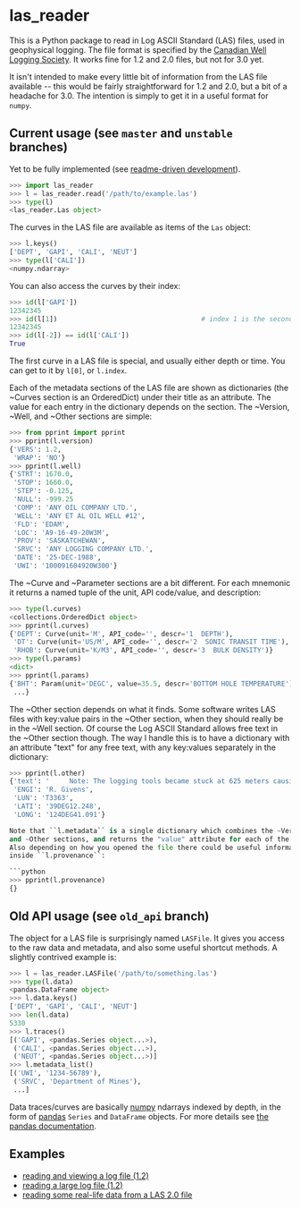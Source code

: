 las_reader
==========

This is a Python package to read in Log ASCII Standard (LAS) files, used in geophysical 
logging. The file format is specified by the 
[Canadian Well Logging Society](http://cwls.org/las_info.php). It works fine for 1.2 and
2.0 files, but not for 3.0 yet.

It isn't intended to make every little bit of information from the LAS file available --
this would be fairly straightforward for 1.2 and 2.0, but a bit of a headache for 3.0. The
intention is simply to get it in a useful format for ``numpy``.

Current usage (see ``master`` and ``unstable`` branches)
--------------------------------------------------------

Yet to be fully implemented (see [readme-driven development](http://tom.preston-werner.com/2010/08/23/readme-driven-development.html)). 

```python
>>> import las_reader
>>> l = las_reader.read('/path/to/example.las')
>>> type(l)
<las_reader.Las object>
```

The curves in the LAS file are available as items of the ``Las`` object:

```python
>>> l.keys()
['DEPT', 'GAPI', 'CALI', 'NEUT']
>>> type(l['CALI'])
<numpy.ndarray>
```

You can also access the curves by their index:

```python
>>> id(l['GAPI'])
12342345
>>> id(l[1])                                    # index 1 is the second curve
12342345
>>> id(l[-2]) == id(l['CALI'])
True
```

The first curve in a LAS file is special, and usually either depth or time. You can
get to it by ``l[0]``, or ``l.index``.

Each of the metadata sections of the LAS file are shown as dictionaries 
(the ~Curves section is an OrderedDict) under their title as an attribute.
The value for each entry in the dictionary depends on the section. The
~Version, ~Well, and ~Other sections are simple:

```python
>>> from pprint import pprint
>>> pprint(l.version)
{'VERS': 1.2,
 'WRAP': 'NO'}
>>> pprint(l.well)
{'STRT': 1670.0,
 'STOP': 1660.0,
 'STEP': -0.125,
 'NULL': -999.25
 'COMP': 'ANY OIL COMPANY LTD.',
 'WELL': 'ANY ET AL OIL WELL #12',
 'FLD': 'EDAM',
 'LOC': 'A9-16-49-20W3M',
 'PROV': 'SASKATCHEWAN',
 'SRVC': 'ANY LOGGING COMPANY LTD.',
 'DATE': '25-DEC-1988',
 'UWI': '100091604920W300'}
```

The ~Curve and ~Parameter sections are a bit different. For each mnemonic it returns a
named tuple of the unit, API code/value, and description:

```python
>>> type(l.curves)
<collections.OrderedDict object>
>>> pprint(l.curves)
{'DEPT': Curve(unit='M', API_code='', descr='1  DEPTH'),
 'DT': Curve(unit='US/M', API_code='', descr='2  SONIC TRANSIT TIME'),
 'RHOB': Curve(unit='K/M3', API_code='', descr='3  BULK DENSITY')}
>>> type(l.params)
<dict>
>>> pprint(l.params)
{'BHT': Param(unit='DEGC', value=35.5, descr='BOTTOM HOLE TEMPERATURE'),
 ...}
```

The ~Other section depends on what it finds. Some software writes LAS files with key:value
pairs in the ~Other section, when they should really be in the ~Well section. Of course
the Log ASCII Standard allows free text in the ~Other section though. The way I
handle this is to have a dictionary with an attribute "text" for any free text, with any
key:values separately in the dictionary:

```python
>>> pprint(l.other)
{'text': '     Note: The logging tools became stuck at 625 meters causing the data\n       between 625 meters and 615 meters to be invalid.',
 'ENGI': 'R. Givens',
 'LUN': 'T3363',
 'LATI': '39DEG12.248',
 'LONG': '124DEG41.091'}

Note that ``l.metadata`` is a single dictionary which combines the ~Version, ~Well, ~Parameters, 
and ~Other sections, and returns the "value" attribute for each of the items in the ~Parameters section. 
Also depending on how you opened the file there could be useful information
inside ``l.provenance``:

```python
>>> pprint(l.provenance)
{}
```

Old API usage (see ``old_api`` branch)
--------------------------------------

The object for a LAS file is surprisingly named ``LASFile``. It gives you access to the
raw data and metadata, and also some useful shortcut methods. A slightly contrived 
example is:

```python
>>> l = las_reader.LASFile('/path/to/something.las')
>>> type(l.data)
<pandas.DataFrame object>
>>> l.data.keys()
['DEPT', 'GAPI', 'CALI', 'NEUT']
>>> len(l.data)
5330
>>> l.traces()
[('GAPI', <pandas.Series object...>),
 ('CALI', <pandas.Series object...>),
 ('NEUT', <pandas.Series object...>)]
>>> l.metadata_list()
[('UWI', '1234-56789'),
 ('SRVC', 'Department of Mines'),
 ...]
```
   
Data traces/curves are basically [numpy][1] ndarrays indexed by depth, in the form of [pandas][2]
``Series`` and ``DataFrame`` objects. For more details see [the pandas documentation][3].

[1]: http://www.numpy.org/
[2]: http://pandas.pydata.org/ "Python Data Analysis Library"
[3]: http://pandas.pydata.org/pandas-docs/dev/dsintro.html

Examples
--------

- [reading and viewing a log file (1.2)](http://nbviewer.ipython.org/github/kinverarity1/las-reader/blob/master/docs/reading%20and%20viewing%20a%20log%20file%20%281.2%29.ipynb)
- [reading a large log file (1.2)](http://nbviewer.ipython.org/github/kinverarity1/las-reader/blob/master/docs/reading%20a%20large%20log%20file%20%281.2%29.ipynb)
- [reading some real-life data from a LAS 2.0 file](http://nbviewer.ipython.org/github/kinverarity1/las-reader/blob/master/docs/reading%20some%20real-life%20data%20from%20a%20LAS%202.0%20file.ipynb)

